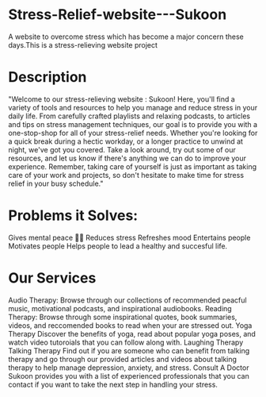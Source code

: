# Stress-Relief-website---Sukoon
A website to overcome stress which has become a major concern these days.This is a stress-relieving website project

# Description
"Welcome to our stress-relieving website : Sukoon! Here, you'll find a variety of tools and resources to help you manage and reduce stress in your daily life. From carefully crafted playlists and relaxing podcasts, to articles and tips on stress management techniques, our goal is to provide you with a one-stop-shop for all of your stress-relief needs. Whether you're looking for a quick break during a hectic workday, or a longer practice to unwind at night, we've got you covered. Take a look around, try out some of our resources, and let us know if there's anything we can do to improve your experience. Remember, taking care of yourself is just as important as taking care of your work and projects, so don't hesitate to make time for stress relief in your busy schedule."

#  Problems it Solves:
Gives mental peace 🧘‍♀️
Reduces stress
Refreshes mood
Entertains people
Motivates people
Helps people to lead a healthy and succesful life.

# Our Services
Audio Therapy: Browse through our collections of recommended peacful music, motivational podcasts, and inspirational audiobooks.
Reading Therapy: Browse through some inspirational quotes, book summaries, videos, and reccomended books to read when your are stressed out.
Yoga Therapy Discover the benefits of yoga, read about popular yoga poses, and watch video tutoroials that you can follow along with.
Laughing Therapy
Talking Therapy Find out if you are someone who can benefit from talking therapy and go through our provided articles and videos about talking therapy to help manage depression, anxiety, and stress.
Consult A Doctor Sukoon provides you with a list of experienced professionals that you can contact if you want to take the next step in handling your stress.
